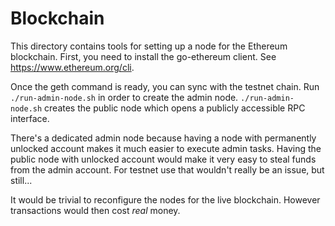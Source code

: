 # Blockchain

This directory contains tools for setting up a node for the Ethereum blockchain.
First, you need to install the go-ethereum client. See https://www.ethereum.org/cli.

Once the geth command is ready, you can sync with the testnet chain.
Run ```./run-admin-node.sh``` in order to create the admin node.
```./run-admin-node.sh``` creates the public node which opens a publicly accessible RPC interface.

There's a dedicated admin node because having a node with permanently unlocked account makes it much easier to execute admin tasks.
Having the public node with unlocked account would make it very easy to steal funds from the admin account.
For testnet use that wouldn't really be an issue, but still...


It would be trivial to reconfigure the nodes for the live blockchain. However transactions would then cost _real_ money.
